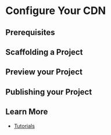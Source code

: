 # Configure Your CDN

## Prerequisites

## Scaffolding a Project

## Preview your Project

## Publishing your Project

## Learn More

- [Tutorials](./tutorials/index.md) 
